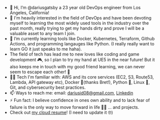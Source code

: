 - 👋 Hi, I’m @dariusgatsby a 23 year old DevOps engineer from Los Angeles, California!
- 🤔 I'm heavily interested in the field of DevOps and have been devoting myself to learning the most widely used tools in the industry over the past month, really trying to get my hands dirty and prove I will be a valuable asset to any team I join.
- 🌱 I’m currently learning tools like Docker, Kubernetes, Terraform, Github Actions, and programming langauges like Python. (I really really want to learn GO it just speaks to me haha).
- The field of tech has lead me to new loves like coding and game development 🎮, so I plan to try my hand at UE5 in the near future! But it also keeps me in touch with my good friend learning, we can never seem to escape each other! 💌
- 👨‍💻 Tech I'm familiar with: AWS and its core services (EC2, S3, Route53, Lambda, API gateway etc), Docker 🐳(thanks Bret!), Python 🐍, Linux 🐧, Git, and cybersecurity best practices.
- 📫 Ways to reach me: email: [dariusid08@gmail.com](dariusid08@gmail.com), [Linkedin](https://www.linkedin.com/in/darius-daugherty/) 
- ⚡ Fun fact: I believe confidence in ones own ability and to lack fear of failure is the only way to move forward in life 🧘‍♂️ ... and projects.
- Check out [my cloud resume](https://dariuscloudresume.com)! (I need to update it 🤓)
<!---
dariusgatsby/dariusgatsby is a ✨ special ✨ repository because its `README.md` (this file) appears on your GitHub profile.
You can click the Preview link to take a look at your changes.
--->

